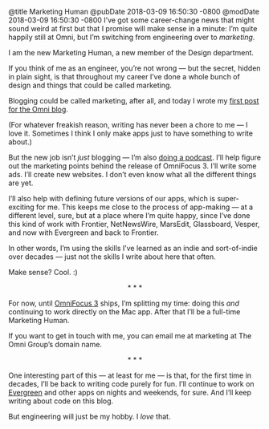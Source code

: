 @title Marketing Human
@pubDate 2018-03-09 16:50:30 -0800
@modDate 2018-03-09 16:50:30 -0800
I’ve got some career-change news that might sound weird at first but that I promise will make sense in a minute: I’m quite happily still at Omni, but I’m switching from engineering over to <em>marketing</em>.

I am the new Marketing Human, a new member of the Design department.

If you think of me as an engineer, you’re not wrong — but the secret, hidden in plain sight, is that throughout my career I’ve done a whole bunch of design and things that could be called marketing.

Blogging could be called marketing, after all, and today I wrote my [first post for the Omni blog](https://www.omnigroup.com/blog/omnifocus-updates-march-2018).

(For whatever freakish reason, writing has never been a chore to me — I love it. Sometimes I think I only make apps just to have something to write about.)

But the new job isn’t *just* blogging — I’m also [doing a podcast](https://theomnishow.omnigroup.com/). I’ll help figure out the marketing points behind the release of OmniFocus 3. I’ll write some ads. I’ll create new websites. I don’t even know what all the different things are yet.

I’ll also help with defining future versions of our apps, which is super-exciting for me. This keeps me close to the process of app-making — at a different level, sure, but at a place where I’m quite happy, since I’ve done this kind of work with Frontier, NetNewsWire, MarsEdit, Glassboard, Vesper, and now with Evergreen and back to Frontier.

In other words, I’m using the skills I’ve learned as an indie and sort-of-indie over decades — just not the skills I write about here that often.

Make sense? Cool. :)

<p style="text-align:center">* * *</p>

For now, until [OmniFocus 3](https://www.omnigroup.com/blog/omni-roadmap-2018) ships, I’m splitting my time: doing this *and* continuing to work directly on the Mac app. After that I’ll be a full-time Marketing Human.

If you want to get in touch with me, you can email me at marketing at The Omni Group’s domain name.

<p style="text-align:center">* * *</p>

One interesting part of this — at least for me — is that, for the first time in decades, I’ll be back to writing code purely for fun. I’ll continue to work on [Evergreen](https://ranchero.com/evergreen/) and other apps on nights and weekends, for sure. And I’ll keep writing about code on this blog.

But engineering will just be my hobby. I *love* that.
